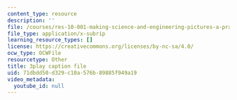 ```yaml
---
content_type: resource
description: ''
file: /courses/res-10-001-making-science-and-engineering-pictures-a-practical-guide-to-presenting-your-work-spring-2016/71dbdd50d329c10a576b89885f949a19_PBggBCnfbC8.srt
file_type: application/x-subrip
learning_resource_types: []
license: https://creativecommons.org/licenses/by-nc-sa/4.0/
ocw_type: OCWFile
resourcetype: Other
title: 3play caption file
uid: 71dbdd50-d329-c10a-576b-89885f949a19
video_metadata:
  youtube_id: null
---
```


